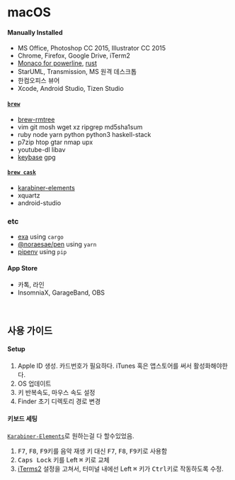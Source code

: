 macOS
========
#### Manually Installed
- MS Office, Photoshop CC 2015, Illustrator CC 2015
- Chrome, Firefox, Google Drive, iTerm2
- [Monaco for powerline], [rust]
- StarUML, Transmission, MS 원격 데스크톱
- 한컴오피스 뷰어
- Xcode, Android Studio, Tizen Studio

#### [`brew`]
- [brew-rmtree]
- vim git mosh wget xz ripgrep md5sha1sum
- ruby node yarn python python3 haskell-stack
- p7zip htop gtar nmap upx
- youtube-dl libav
- [keybase] gpg

#### [`brew cask`]
- [karabiner-elements]
- xquartz
- android-studio

### etc
- [exa] using `cargo`
- [@noraesae/pen] using `yarn`
- [pipenv] using `pip`

#### App Store
- 카톡, 라인
- InsomniaX, GarageBand, OBS

<br>

사용 가이드
--------
#### Setup
1.  Apple ID 생성. 카드번호가 필요하다. iTunes 혹은 앱스토어를 써서 활성화해야한다.
1.  OS 업데이트
1.  키 반복속도, 마우스 속도 설정
1.  Finder 초기 디렉토리 경로 변경

#### 키보드 세팅
[`Karabiner-Elements`]로 원하는걸 다 할수있었음.

1.  <kbd>F7</kbd>, <kbd>F8</kbd>, <kbd>F9</kbd>키를 음악 재생 키 대신
    <kbd>F7</kbd>, <kbd>F8</kbd>, <kbd>F9</kbd>키로 사용함
1.  <kbd>Caps Lock</kbd> 키를 Left <kbd>⌘</kbd> 키로 교체
1.  [iTerms2] 설정을 고쳐서, 터미널 내에선 Left <kbd>⌘</kbd> 키가
    <kbd>Ctrl</kbd>키로 작동하도록 수정.

[Monaco for powerline]: https://gist.github.com/simnalamburt/90965dcb09cec6b82320/raw/58a9f61143273d5226be352d2c29ecf738e5bffd/monaco-powerline.otf
[rust]: https://www.rust-lang.org/ko-KR/install.html
[`brew`]: http://brew.sh
[`brew cask`]: https://caskroom.github.io/
[brew-rmtree]: https://github.com/beeftornado/homebrew-rmtree
[keybase]: https://keybase.io/
[karabiner-elements]: https://github.com/tekezo/Karabiner-Elements
[exa]: https://the.exa.website/
[@noraesae/pen]: https://github.com/noraesae/pen
[pipenv]: https://github.com/kennethreitz/pipenv
[`Karabiner-Elements`]: https://github.com/tekezo/Karabiner-Elements
[iTerms2]: https://www.iterm2.com/
